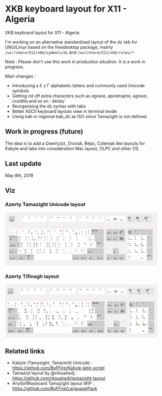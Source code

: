 # XKB keyboard layout for X11 - Algeria
XKB keyboard layout for X11 - Algeria

I'm working on an alternative standardised layout of the dz xkb for GNU/Linux based on the freedesktop package, mainly `/usr/share/X11/xkb/symbols/dz` and `/usr/share/X11/xkb/rules/*`

Note : Please don't use this work in production situation. It is a work in progress.

Main changes :

- Introducing ɛ Ɛ γ Γ alphabetic letters and commonly used Unicode symbols
- Getting rid off extra characters such as egrave, apostrophe, agrave, ccedilla and so on : éèùàç'
- Reorganising the dz syntax with tabs
- Better ASCII keyboard layouts view in terminal mode
- Using kab or regional kab_dz as ISO since Tamazight is not defined.

## Work in progress (future)

The idea is to add a Qwerty(z), Dvorak, Bépo, Colemak like layouts for Kabyle and take into consideration Mac layout, OLPC and other OS.

## Last update

May 8th, 2018

## Viz
### Azerty Tamazight Unicode layout

![Azerty Tamazight Layout](/img/kab_layout.png)

### Azerty Tifinagh layout
![Azerty Tifinagh Layout](/img/ber_layout.png)

## Related links
- Kabyle (Tamazight, Tamɛmrit) Unicode : https://github.com/BoFFire/Kabyle-latin-script
- Tamaziγt layout by @nlouahedj : https://github.com/nlouahedj/tamazight-layout
- AnySoftKeyboard Tamazight layout WIP : https://github.com/BoFFire/LanguagePack
